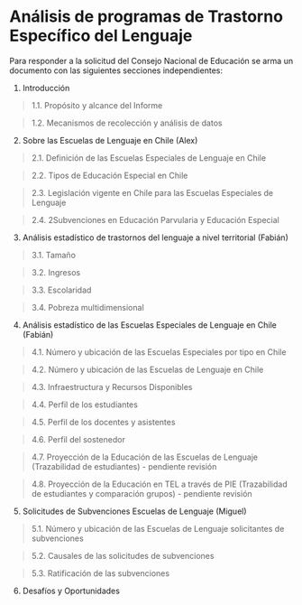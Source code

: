 # Análisis de programas de Trastorno Específico del Lenguaje

Para responder a la solicitud del Consejo Nacional de Educación se arma un documento con las siguientes secciones independientes:

1. Introducción

 > 1.1. Propósito y alcance del Informe
 
 > 1.2. Mecanismos de recolección y análisis de datos 
 
2. Sobre las Escuelas de Lenguaje en Chile (Alex)

 > 2.1. Definición de las Escuelas Especiales de Lenguaje en Chile 

 > 2.2. Tipos de Educación Especial en Chile 

 > 2.3. Legislación vigente en Chile para las Escuelas Especiales de Lenguaje 

 > 2.4. 2Subvenciones en Educación Parvularia y Educación Especial 

3. Análisis estadístico de trastornos del lenguaje a nivel territorial (Fabián) 

 > 3.1. Tamaño 

 > 3.2. Ingresos 

 > 3.3. Escolaridad 

 > 3.4. Pobreza multidimensional 

4. Análisis estadístico de las Escuelas Especiales de Lenguaje en Chile (Fabián)
   
 > 4.1. Número y ubicación de las Escuelas Especiales por tipo en Chile 
 
 > 4.2. Número y ubicación de las Escuelas de Lenguaje en Chile 
 
 > 4.3. Infraestructura y Recursos Disponibles 
 
 > 4.4. Perfil de los estudiantes 
 
 > 4.5. Perfil de los docentes y asistentes 
 
 > 4.6. Perfil del sostenedor 
 
 > 4.7. Proyección de la Educación de las Escuelas de Lenguaje (Trazabilidad de estudiantes) - pendiente revisión
 
 > 4.8. Proyección de la Educación en TEL a través de PIE (Trazabilidad de estudiantes y comparación grupos) - pendiente revisión 

5. Solicitudes de Subvenciones Escuelas de Lenguaje (Miguel) 

 > 5.1. Número y ubicación de las Escuelas de Lenguaje solicitantes de subvenciones 

 > 5.2. Causales de las solicitudes de subvenciones 

 > 5.3. Ratificación de las subvenciones 

6. Desafíos y Oportunidades 
